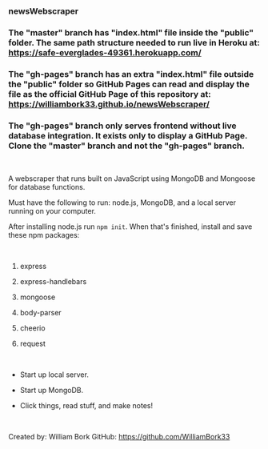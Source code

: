 ### newsWebscraper ###

###

### The "master" branch has "index.html" file inside the "public" folder. The same path structure needed to run live in Heroku at: https://safe-everglades-49361.herokuapp.com/

### The "gh-pages" branch has an extra "index.html" file outside the "public" folder so GitHub Pages can read and display the file as the official GitHub Page of this repository at: https://williambork33.github.io/newsWebscraper/

### The "gh-pages" branch only serves frontend without live database integration. It exists only to display a GitHub Page. Clone the "master" branch and not the "gh-pages" branch.

<br>

A webscraper that runs built on JavaScript using MongoDB and Mongoose for database functions.

Must have the following to run: node.js, MongoDB, and a local server running on your computer.

After installing node.js run `npm init`. When that's finished, install and save these npm packages:

<br>

1. express

2. express-handlebars

3. mongoose

4. body-parser

5. cheerio

6. request

<br>

- Start up local server.

- Start up MongoDB.

- Click things, read stuff, and make notes!

<br>

Created by: William Bork
GitHub: https://github.com/WilliamBork33